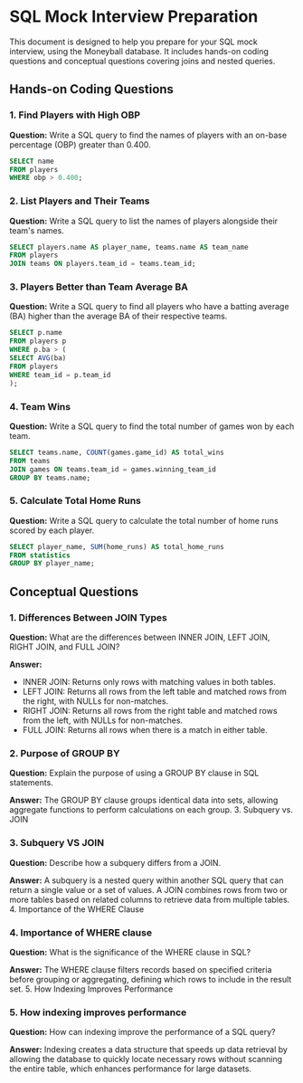 # SQL Mock Interview Preparation

This document is designed to help you prepare for your SQL mock interview, using the Moneyball database. It includes hands-on coding questions and conceptual questions covering joins and nested queries.

## Hands-on Coding Questions

### 1. Find Players with High OBP

**Question:** Write a SQL query to find the names of players with an on-base percentage (OBP) greater than 0.400.

```sql
SELECT name
FROM players
WHERE obp > 0.400;
```

### 2. List Players and Their Teams

**Question:** Write a SQL query to list the names of players alongside their team's names.

```sql
SELECT players.name AS player_name, teams.name AS team_name
FROM players
JOIN teams ON players.team_id = teams.team_id;
```

### 3. Players Better than Team Average BA

**Question:** Write a SQL query to find all players who have a batting average (BA) higher than the average BA of their respective teams.

```sql
SELECT p.name
FROM players p
WHERE p.ba > (
SELECT AVG(ba)
FROM players
WHERE team_id = p.team_id
);
```

### 4. Team Wins

**Question:** Write a SQL query to find the total number of games won by each team.

```sql
SELECT teams.name, COUNT(games.game_id) AS total_wins
FROM teams
JOIN games ON teams.team_id = games.winning_team_id
GROUP BY teams.name;
```

### 5. Calculate Total Home Runs

**Question:** Write a SQL query to calculate the total number of home runs scored by each player.

```sql
SELECT player_name, SUM(home_runs) AS total_home_runs
FROM statistics
GROUP BY player_name;
```

## Conceptual Questions

### 1. Differences Between JOIN Types

**Question:** What are the differences between INNER JOIN, LEFT JOIN, RIGHT JOIN, and FULL JOIN?

**Answer:**

- INNER JOIN: Returns only rows with matching values in both tables.
- LEFT JOIN: Returns all rows from the left table and matched rows from the right, with NULLs for non-matches.
- RIGHT JOIN: Returns all rows from the right table and matched rows from the left, with NULLs for non-matches.
- FULL JOIN: Returns all rows when there is a match in either table.

### 2. Purpose of GROUP BY

**Question:** Explain the purpose of using a GROUP BY clause in SQL statements.

**Answer:** The GROUP BY clause groups identical data into sets, allowing aggregate functions to perform calculations on each group. 3. Subquery vs. JOIN

### 3. Subquery VS JOIN

**Question:** Describe how a subquery differs from a JOIN.

**Answer:** A subquery is a nested query within another SQL query that can return a single value or a set of values. A JOIN combines rows from two or more tables based on related columns to retrieve data from multiple tables. 4. Importance of the WHERE Clause

### 4. Importance of WHERE clause

**Question:** What is the significance of the WHERE clause in SQL?

**Answer:** The WHERE clause filters records based on specified criteria before grouping or aggregating, defining which rows to include in the result set. 5. How Indexing Improves Performance

### 5. How indexing improves performance

**Question:** How can indexing improve the performance of a SQL query?

**Answer:** Indexing creates a data structure that speeds up data retrieval by allowing the database to quickly locate necessary rows without scanning the entire table, which enhances performance for large datasets.
